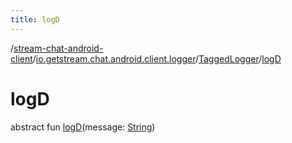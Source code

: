 ```yaml
---
title: logD
---
```

/[stream-chat-android-client](../../index.md)/[io.getstream.chat.android.client.logger](../index.md)/[TaggedLogger](index.md)/[logD](logD.md)  
  
  
  
# logD  
abstract fun [logD](logD.md)(message: [String](https://kotlinlang.org/api/latest/jvm/stdlib/kotlin/-string/index.html))
